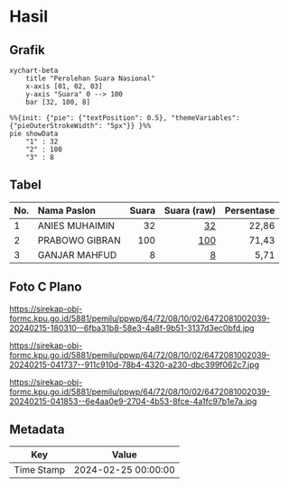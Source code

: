 # Hasil

## Grafik

```mermaid
xychart-beta
    title "Perolehan Suara Nasional"
    x-axis [01, 02, 03]
    y-axis "Suara" 0 --> 100
    bar [32, 100, 8]
```

```mermaid
%%{init: {"pie": {"textPosition": 0.5}, "themeVariables": {"pieOuterStrokeWidth": "5px"}} }%%
pie showData
    "1" : 32
    "2" : 100
    "3" : 8
```

## Tabel

| No. | Nama Paslon    | Suara | Suara (raw) | Persentase |
|:--- |:-------------- | -----:| -----------:| ----------:|
| 1   | ANIES MUHAIMIN | 32    | [32][p-1]   | 22,86      |
| 2   | PRABOWO GIBRAN | 100   | [100][p-2]  | 71,43      |
| 3   | GANJAR MAHFUD  | 8     | [8][p-3]    | 5,71       |


[p-1]: https://github.com/gigit-pemilu/pemilu-2024/blob/main/pilpres/hitung-suara/sub/64-kalimantan-timur/sub/72-kota-samarinda/sub/08-sungai-pinang/sub/1002-sungai-pinang-dalam/sub/039-tps/sub/paslon-1.txt
[p-2]: https://github.com/gigit-pemilu/pemilu-2024/blob/main/pilpres/hitung-suara/sub/64-kalimantan-timur/sub/72-kota-samarinda/sub/08-sungai-pinang/sub/1002-sungai-pinang-dalam/sub/039-tps/sub/paslon-2.txt
[p-3]: https://github.com/gigit-pemilu/pemilu-2024/blob/main/pilpres/hitung-suara/sub/64-kalimantan-timur/sub/72-kota-samarinda/sub/08-sungai-pinang/sub/1002-sungai-pinang-dalam/sub/039-tps/sub/paslon-3.txt

## Foto C Plano

https://sirekap-obj-formc.kpu.go.id/5881/pemilu/ppwp/64/72/08/10/02/6472081002039-20240215-180310--6fba31b8-58e3-4a8f-9b51-3137d3ec0bfd.jpg

https://sirekap-obj-formc.kpu.go.id/5881/pemilu/ppwp/64/72/08/10/02/6472081002039-20240215-041737--911c910d-78b4-4320-a230-dbc399f062c7.jpg

https://sirekap-obj-formc.kpu.go.id/5881/pemilu/ppwp/64/72/08/10/02/6472081002039-20240215-041853--6e4aa0e9-2704-4b53-8fce-4a1fc97b1e7a.jpg


## Metadata

| Key        | Value               |
| ---------- | ------------------- |
| Time Stamp | 2024-02-25 00:00:00 |



